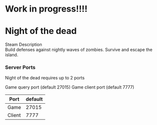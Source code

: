 # Work in progress!!!!

# Night of the dead
Steam Description  
Build defenses against nightly waves of zombies. Survive and escape the island.

### Server Ports
Night of the dead requires up to 2 ports

Game query port (default 27015)
Game client port (default 7777)

| Port    | default |
|---------|---------|
| Game    | 27015   |
| Client  | 7777    |

